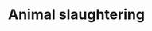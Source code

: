 ---
title: Animal slaughtering
longTitle: 'Animal slaughtering'
tags:
- gccommon
usedFor:
- "[[Slaughtering]]"
---